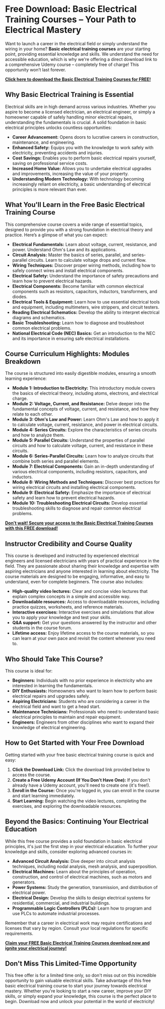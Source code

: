 # Free Download: Basic Electrical Training Courses – Your Path to Electrical Mastery

Want to launch a career in the electrical field or simply understand the wiring in your home? **Basic electrical training courses** are your starting point, providing essential knowledge and skills. We understand the need for accessible education, which is why we're offering a direct download link to a comprehensive Udemy course – completely free of charge! This opportunity won’t last forever.

[**Click here to download the Basic Electrical Training Courses for FREE!**](https://udemywork.com/basic-electrical-training-courses)

## Why Basic Electrical Training is Essential

Electrical skills are in high demand across various industries. Whether you aspire to become a licensed electrician, an electrical engineer, or simply a homeowner capable of safely handling minor electrical repairs, understanding the fundamentals is crucial. A solid foundation in basic electrical principles unlocks countless opportunities:

*   **Career Advancement:** Opens doors to lucrative careers in construction, maintenance, and engineering.
*   **Enhanced Safety:** Equips you with the knowledge to work safely with electricity, preventing accidents and injuries.
*   **Cost Savings:** Enables you to perform basic electrical repairs yourself, saving on professional service costs.
*   **Increased Home Value:** Allows you to undertake electrical upgrades and improvements, increasing the value of your property.
*   **Understanding Modern Technology:** With technology becoming increasingly reliant on electricity, a basic understanding of electrical principles is more relevant than ever.

## What You'll Learn in the Free Basic Electrical Training Course

This comprehensive course covers a wide range of essential topics, designed to provide you with a strong foundation in electrical theory and practice. Here’s a glimpse of what you can expect:

*   **Electrical Fundamentals:** Learn about voltage, current, resistance, and power. Understand Ohm's Law and its applications.
*   **Circuit Analysis:** Master the basics of series, parallel, and series-parallel circuits. Learn to calculate voltage drops and current flow.
*   **Wiring Techniques:** Discover proper wiring methods, including how to safely connect wires and install electrical components.
*   **Electrical Safety:** Understand the importance of safety precautions and learn how to prevent electrical hazards.
*   **Electrical Components:** Become familiar with common electrical components such as resistors, capacitors, inductors, transformers, and diodes.
*   **Electrical Tools & Equipment:** Learn how to use essential electrical tools and equipment, including multimeters, wire strippers, and circuit testers.
*   **Reading Electrical Schematics:** Develop the ability to interpret electrical diagrams and schematics.
*   **Basic Troubleshooting:** Learn how to diagnose and troubleshoot common electrical problems.
*   **National Electrical Code (NEC) Basics:** Get an introduction to the NEC and its importance in ensuring safe electrical installations.

## Course Curriculum Highlights: Modules Breakdown

The course is structured into easily digestible modules, ensuring a smooth learning experience:

*   **Module 1: Introduction to Electricity:** This introductory module covers the basics of electrical theory, including atoms, electrons, and electrical charge.
*   **Module 2: Voltage, Current, and Resistance:** Delve deeper into the fundamental concepts of voltage, current, and resistance, and how they relate to each other.
*   **Module 3: Ohm's Law and Power:** Learn Ohm's Law and how to apply it to calculate voltage, current, resistance, and power in electrical circuits.
*   **Module 4: Series Circuits:** Explore the characteristics of series circuits and how to analyze them.
*   **Module 5: Parallel Circuits:** Understand the properties of parallel circuits and how to calculate voltage, current, and resistance in these circuits.
*   **Module 6: Series-Parallel Circuits:** Learn how to analyze circuits that combine both series and parallel elements.
*   **Module 7: Electrical Components:** Gain an in-depth understanding of various electrical components, including resistors, capacitors, and inductors.
*   **Module 8: Wiring Methods and Techniques:** Discover best practices for wiring electrical circuits and installing electrical components.
*   **Module 9: Electrical Safety:** Emphasize the importance of electrical safety and learn how to prevent electrical hazards.
*   **Module 10: Troubleshooting Electrical Circuits:** Develop essential troubleshooting skills to diagnose and repair common electrical problems.

[**Don't wait! Secure your access to the Basic Electrical Training Courses with this FREE download!**](https://udemywork.com/basic-electrical-training-courses)

## Instructor Credibility and Course Quality

This course is developed and instructed by experienced electrical engineers and licensed electricians with years of practical experience in the field. They are passionate about sharing their knowledge and expertise with aspiring electricians and anyone interested in learning about electricity. The course materials are designed to be engaging, informative, and easy to understand, even for complete beginners. The course also includes:

*   **High-quality video lectures:** Clear and concise video lectures that explain complex concepts in a simple and accessible way.
*   **Downloadable resources:** Access to downloadable resources, including practice quizzes, worksheets, and reference materials.
*   **Interactive exercises:** Interactive exercises and simulations that allow you to apply your knowledge and test your skills.
*   **Q&A support:** Get your questions answered by the instructor and other students in the course forum.
*   **Lifetime access:** Enjoy lifetime access to the course materials, so you can learn at your own pace and revisit the content whenever you need to.

## Who Should Take This Course?

This course is ideal for:

*   **Beginners:** Individuals with no prior experience in electricity who are interested in learning the fundamentals.
*   **DIY Enthusiasts:** Homeowners who want to learn how to perform basic electrical repairs and upgrades safely.
*   **Aspiring Electricians:** Students who are considering a career in the electrical field and want to get a head start.
*   **Maintenance Technicians:** Professionals who need to understand basic electrical principles to maintain and repair equipment.
*   **Engineers:** Engineers from other disciplines who want to expand their knowledge of electrical engineering.

## How to Get Started with Your Free Download

Getting started with your free basic electrical training course is quick and easy:

1.  **Click the Download Link:** Click the download link provided below to access the course.
2.  **Create a Free Udemy Account (If You Don't Have One):** If you don't already have a Udemy account, you'll need to create one (it's free!).
3.  **Enroll in the Course:** Once you're logged in, you can enroll in the course and start learning immediately.
4.  **Start Learning:** Begin watching the video lectures, completing the exercises, and exploring the downloadable resources.

## Beyond the Basics: Continuing Your Electrical Education

While this free course provides a solid foundation in basic electrical principles, it's just the first step in your electrical education. To further your knowledge and skills, consider exploring advanced courses in:

*   **Advanced Circuit Analysis:** Dive deeper into circuit analysis techniques, including nodal analysis, mesh analysis, and superposition.
*   **Electrical Machines:** Learn about the principles of operation, construction, and control of electrical machines, such as motors and generators.
*   **Power Systems:** Study the generation, transmission, and distribution of electrical power.
*   **Electrical Design:** Develop the skills to design electrical systems for residential, commercial, and industrial buildings.
*   **Programmable Logic Controllers (PLCs):** Learn how to program and use PLCs to automate industrial processes.

Remember that a career in electrical work may require certifications and licenses that vary by region. Consult your local regulations for specific requirements.

[**Claim your FREE Basic Electrical Training Courses download now and ignite your electrical journey!**](https://udemywork.com/basic-electrical-training-courses)

## Don't Miss This Limited-Time Opportunity

This free offer is for a limited time only, so don't miss out on this incredible opportunity to gain valuable electrical skills. Take advantage of this free basic electrical training course to start your journey towards electrical mastery. Whether you're looking to start a new career, improve your DIY skills, or simply expand your knowledge, this course is the perfect place to begin. Download now and unlock your potential in the world of electricity!
